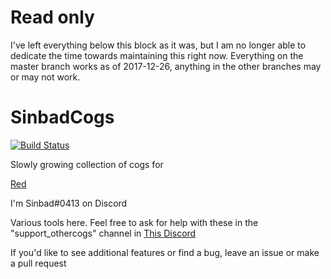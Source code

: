# Read only
I've left everything below this block as it was, but I am no longer able to dedicate the time towards maintaining this right now. Everything on the master branch works as of 2017-12-26, anything in the other branches may or may not work.

# SinbadCogs
[![Build Status](https://travis-ci.org/mikeshardmind/SinbadCogs.svg?branch=master)](https://travis-ci.org/mikeshardmind/SinbadCogs)

Slowly growing collection of cogs for

[Red](https://github.com/Twentysix26/Red-DiscordBot)

I'm Sinbad#0413 on Discord

Various tools here.
Feel free to ask for help with these in the
"support_othercogs" channel in [This Discord](https://discord.gg/GET4DVk)


If you'd like to see additional features or find a bug, leave an issue
or make a pull request
